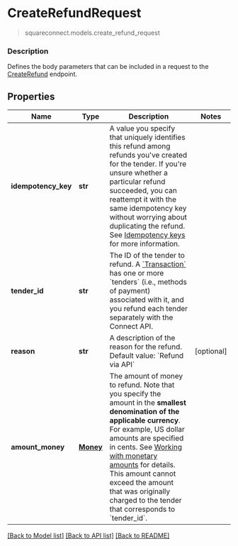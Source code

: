 # CreateRefundRequest
> squareconnect.models.create_refund_request

### Description

Defines the body parameters that can be included in a request to the [CreateRefund](#endpoint-createrefund) endpoint.

## Properties
Name | Type | Description | Notes
------------ | ------------- | ------------- | -------------
**idempotency_key** | **str** | A value you specify that uniquely identifies this refund among refunds you&#39;ve created for the tender.  If you&#39;re unsure whether a particular refund succeeded, you can reattempt it with the same idempotency key without worrying about duplicating the refund.  See [Idempotency keys](#idempotencykeys) for more information. | 
**tender_id** | **str** | The ID of the tender to refund.  A [&#x60;Transaction&#x60;](#type-transaction) has one or more &#x60;tenders&#x60; (i.e., methods of payment) associated with it, and you refund each tender separately with the Connect API. | 
**reason** | **str** | A description of the reason for the refund.  Default value: &#x60;Refund via API&#x60; | [optional] 
**amount_money** | [**Money**](Money.md) | The amount of money to refund.  Note that you specify the amount in the __smallest denomination of the applicable currency__. For example, US dollar amounts are specified in cents. See [Working with monetary amounts](#workingwithmonetaryamounts) for details.  This amount cannot exceed the amount that was originally charged to the tender that corresponds to &#x60;tender_id&#x60;. | 

[[Back to Model list]](../README.md#documentation-for-models) [[Back to API list]](../README.md#documentation-for-api-endpoints) [[Back to README]](../README.md)


